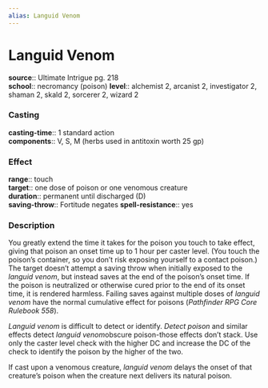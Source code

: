 ```yaml
---
alias: Languid Venom
---
```


# Languid Venom 

**source**:: Ultimate Intrigue pg. 218  
**school**:: necromancy (poison)
**level**:: alchemist 2, arcanist 2, investigator 2, shaman 2, skald 2, sorcerer 2, wizard 2

### Casting 

**casting-time**:: 1 standard action  
**components**:: V, S, M (herbs used in antitoxin worth 25 gp)

### Effect 

**range**:: touch  
**target**:: one dose of poison or one venomous creature  
**duration**:: permanent until discharged (D)  
**saving-throw**:: Fortitude negates
**spell-resistance**:: yes

### Description 

You greatly extend the time it takes for the poison you touch to take effect, giving that poison an onset time up to 1 hour per caster level. (You touch the poison’s container, so you don’t risk exposing yourself to a contact poison.) The target doesn’t attempt a saving throw when initially exposed to the *languid venom*, but instead saves at the end of the poison’s onset time. If the poison is neutralized or otherwise cured prior to the end of its onset time, it is rendered harmless. Failing saves against multiple doses of *languid venom* have the normal cumulative effect for poisons (*Pathfinder RPG Core Rulebook 558*).  
  
*Languid venom* is difficult to detect or identify. *Detect poison* and similar effects detect *languid venom*obscure poison-those effects don’t stack. Use only the caster level check with the higher DC and increase the DC of the check to identify the poison by the higher of the two.  
  
If cast upon a venomous creature, *languid venom* delays the onset of that creature’s poison when the creature next delivers its natural poison.

